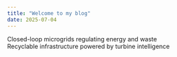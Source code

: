 ```yaml
---
title: "Welcome to my blog"
date: 2025-07-04
---
```


Closed-loop microgrids regulating energy and waste  
Recyclable infrastructure powered by turbine intelligence  








